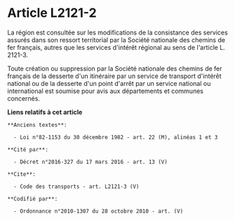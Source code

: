# Article L2121-2

La région est consultée sur les modifications de la consistance des services assurés dans son ressort territorial par la
Société nationale des chemins de fer français, autres que les services d'intérêt régional au sens de l'article L. 2121-3. 

Toute création ou suppression par la Société nationale des chemins de fer français de la desserte d'un itinéraire par un
service de transport d'intérêt national ou de la desserte d'un point d'arrêt par un service national ou international est
soumise pour avis aux départements et communes concernés.

**Liens relatifs à cet article**

	**Anciens textes**:

	  - Loi n°82-1153 du 30 décembre 1982 - art. 22 (M), alinéas 1 et 3

	**Cité par**:

	  - Décret n°2016-327 du 17 mars 2016 - art. 13 (V)

	**Cite**:

	  - Code des transports - art. L2121-3 (V)

	**Codifié par**:

	  - Ordonnance n°2010-1307 du 28 octobre 2010 - art. (V)
